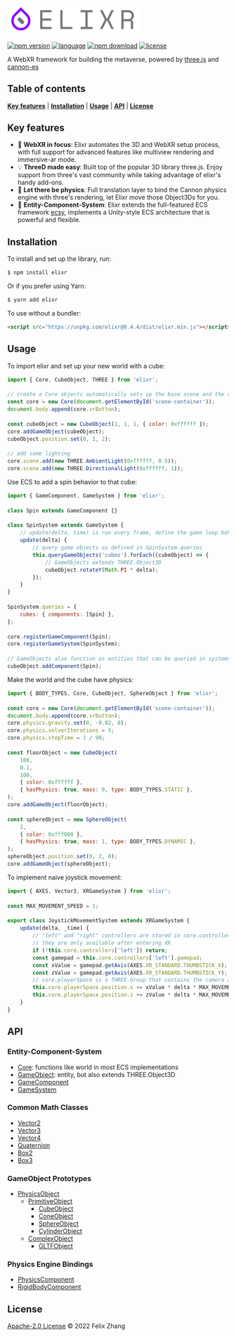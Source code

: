 <img alt="elixr" src="assets/images/elixr.png" width="300">

[![npm version](https://badge.fury.io/js/elixr.svg)](https://badge.fury.io/js/elixr)
[![language](https://badgen.net/badge/icon/typescript?icon=typescript&label)](https://www.typescriptlang.org/)
[![npm download](https://badgen.net/npm/dw/elixr)](https://www.npmjs.com/package/elixr)
[![license](https://badgen.net/github/license/felixtrz/elixr)](/LICENSE.md)

A WebXR framework for building the metaverse, powered by [three.js](https://threejs.org/) and [cannon-es](https://pmndrs.github.io/cannon-es/)

## Table of contents

**[Key features](#key-features)** |
**[Installation](#installation)** |
**[Usage](#usage)** |
**[API](#api)** |
**[License](#license)**

## Key features

- 🥽 **WebXR in focus**: Elixr automates the 3D and WebXR setup process, with full support for advanced features like multiview rendering and immersive-ar mode.
- 💡 **ThreeD made easy**: Built top of the popular 3D library three.js. Enjoy support from three's vast community while taking advantage of elixr's handy add-ons.
- 🍎 **Let there be physics**: Full translation layer to bind the Cannon physics engine with three's rendering, let Elixr move those Object3Ds for you.
- 🤖 **Entity-Component-System**: Elixr extends the full-featured ECS framework [ecsy](https://ecsyjs.github.io/ecsy/), implements a Unity-style ECS architecture that is powerful and flexible.

## Installation

To install and set up the library, run:

```sh
$ npm install elixr
```

Or if you prefer using Yarn:

```sh
$ yarn add elixr
```

To use without a bundler:

```html
<script src="https://unpkg.com/elixr@0.4.4/dist/elixr.min.js"></script>
```

## Usage

To import elixr and set up your new world with a cube:

```js
import { Core, CubeObject, THREE } from 'elixr';

// create a Core objects automatically sets up the base scene and the render loop
const core = new Core(document.getElementById('scene-container'));
document.body.append(core.vrButton);

const cubeObject = new CubeObject(1, 1, 1, { color: 0xffffff });
core.addGameObject(cubeObject);
cubeObject.position.set(0, 1, 2);

// add some lighting
core.scene.add(new THREE.AmbientLight(0xffffff, 0.5));
core.scene.add(new THREE.DirectionalLight(0xffffff, 1));
```

Use ECS to add a spin behavior to that cube:

```js
import { GameComponent, GameSystem } from 'elixr';

class Spin extends GameComponent {}

class SpinSystem extends GameSystem {
	// update(delta, time) is run every frame, define the game loop behavior here
	update(delta) {
		// query game objects as defined in SpinSystem.queries
		this.queryGameObjects('cubes').forEach((cubeObject) => {
			// GameObjects extends THREE.Object3D
			cubeObject.rotateY(Math.PI * delta);
		});
	}
}

SpinSystem.queries = {
	cubes: { components: [Spin] },
};

core.registerGameComponent(Spin);
core.registerGameSystem(SpinSystem);

// GameObjects also function as entities that can be queried in systems
cubeObject.addComponent(Spin);
```

Make the world and the cube have physics:

```js
import { BODY_TYPES, Core, CubeObject, SphereObject } from 'elixr';

const core = new Core(document.getElementById('scene-container'));
document.body.append(core.vrButton);
core.physics.gravity.set(0, -9.82, 0);
core.physics.solverIterations = 5;
core.physics.stepTime = 1 / 90;

const floorObject = new CubeObject(
	100,
	0.1,
	100,
	{ color: 0xffffff },
	{ hasPhysics: true, mass: 0, type: BODY_TYPES.STATIC },
);
core.addGameObject(floorObject);

const sphereObject = new SphereObject(
	1,
	{ color: 0xfff000 },
	{ hasPhysics: true, mass: 1, type: BODY_TYPES.DYNAMIC },
);
sphereObject.position.set(0, 2, 0);
core.addGameObject(sphereObject);
```

To implement naive joystick movement:

```js
import { AXES, Vector3, XRGameSystem } from 'elixr';

const MAX_MOVEMENT_SPEED = 1;

export class JoystickMovementSystem extends XRGameSystem {
	update(delta, _time) {
		// "left" and "right" controllers are stored in core.controllers
		// they are only available after entering XR
		if (!this.core.controllers['left']) return;
		const gamepad = this.core.controllers['left'].gamepad;
		const xValue = gamepad.getAxis(AXES.XR_STANDARD.THUMBSTICK_X);
		const zValue = gamepad.getAxis(AXES.XR_STANDARD.THUMBSTICK_Y);
		// core.playerSpace is a THREE.Group that contains the camera and both controllers
		this.core.playerSpace.position.x += xValue * delta * MAX_MOVEMENT_SPEED;
		this.core.playerSpace.position.z += zValue * delta * MAX_MOVEMENT_SPEED;
	}
}
```

## API

### Entity-Component-System

- [Core](https://elixrjs.io/classes/Core.html): functions like world in most ECS implementations
- [GameObject](https://elixrjs.io/classes/GameObject.html): entity, but also extends THREE.Object3D
- [GameComponent](https://elixrjs.io/classes/GameComponent.html)
- [GameSystem](https://elixrjs.io/classes/GameSystem.html)

### Common Math Classes

- [Vector2](https://elixrjs.io/classes/Vector2.html)
- [Vector3](https://elixrjs.io/classes/Vector3.html)
- [Vector4](https://elixrjs.io/classes/Vector4.html)
- [Quaternion](https://elixrjs.io/classes/Quaternion.html)
- [Box2](https://elixrjs.io/classes/Box2.html)
- [Box3](https://elixrjs.io/classes/Box3.html)

### GameObject Prototypes

- [PhysicsObject](https://elixrjs.io/classes/PhysicsObject.html)
  - [PrimitiveObject](https://elixrjs.io/classes/PrimitiveObject.html)
    - [CubeObject](https://elixrjs.io/classes/CubeObject.html)
    - [ConeObject](https://elixrjs.io/classes/ConeObject.html)
    - [SphereObject](https://elixrjs.io/classes/SphereObject.html)
    - [CylinderObject](https://elixrjs.io/classes/CylinderObject.html)
  - [ComplexObject](https://elixrjs.io/classes/ComplexObject.html)
    - [GLTFObject](https://elixrjs.io/classes/GLTFObject.html)

### Physics Engine Bindings

- [PhysicsComponent](https://elixrjs.io/classes/PhysicsComponent.html)
- [RigidBodyComponent](https://elixrjs.io/classes/RigidBodyComponent.html)

## License

[Apache-2.0 License](/LICENSE.md) © 2022 Felix Zhang
